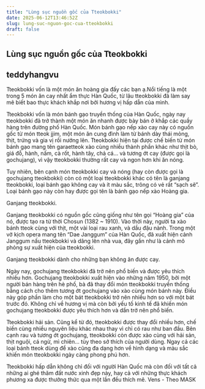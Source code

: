 ```yaml
---
title: "Lùng sục nguồn gốc của Tteokbokki"
date: 2025-06-12T13:46:52Z
slug: lung-suc-nguon-goc-cua-tteokbokki
draft: false
---
```


## Lùng sục nguồn gốc của Tteokbokki

## teddyhangvu

Tteokbokki vốn là một món ăn hoàng gia đấy các bạn ạ.Nổi tiếng là một trong 5 món ăn cay nhất ẩm thực Hàn Quốc, từ lâu tteokbokki đã làm say mê biết bao thực khách khắp nơi bởi hương vị hấp dẫn của mình.

 
 
Tteokbokki vốn là món bánh gạo truyền thống của Hàn Quốc, ngày nay tteokbokki đã trở thành một món ăn nhanh được bày bán ở khắp các quầy hàng trên đường phố Hàn Quốc.
Món bánh gạo nếp xào cay này có nguồn gốc từ món tteok jjim, một món ăn cung đình làm từ bánh dày thái mỏng, thịt, trứng và gia vị rồi nướng lên. Tteokbokki hiện tại được chế biến từ món bánh gạo mang tên garaetteok xào cùng nhiều thành phần khác như thịt bò, giá đỗ, hành, nấm, cà rốt, hành tây, chả cá… và tương ớt cay (được gọi là gochujang), vì vậy tteokbokki thường rất cay và ngon hơn khi ăn nóng.

Tuy nhiên, bên cạnh món tteokbokki cay và nóng (hay còn được gọi là gochujang tteokbokki) còn có một loại tteokbokki khác có tên là ganjang tteokbokki, loại bánh gạo không cay và ít màu sắc, trông có vẻ rất “sạch sẽ”. Loại bánh gạo này còn hay được gọi tên là bánh gạo nếp xào Hoàng gia.
 

Ganjang tteokbokki.
 
 
Ganjang tteokbokki có nguồn gốc cũng giống như tên gọi “Hoàng gia” của nó, được tạo ra từ thời Chosun (1382 ~ 1910). Vào thời này, người ta xào bánh tteok cùng với thịt, một vài loại rau xanh, và dầu đậu nành. Trong một vở kịch opera mang tên “Dae Janggum” của Hàn Quốc, đã xuất hiện cảnh Janggum nấu tteokbokki và dâng lên nhà vua, đây gần như là cảnh mô phỏng sự xuất hiện của tteokbokki.

Ganjang tteokbokki dành cho những bạn không ăn được cay.


Ngày nay, gochujang tteokbokki đã trở nên phổ biến và được yêu thích nhiều hơn. Gochujang tteokbokki xuất hiện vào những năm 1950, bởi một người bán hàng trên hè phố, bà đã thay đổi món tteokbokki truyền thống bằng cách cho thêm tương ớt gochujang vào xào cùng món bánh này. Điều này góp phần làm cho một bát tteokbokki trở nên nhiều hơn so với một bát trước đó. Không chỉ về hương vị mà còn bởi yếu tố kinh tế đã khiến món gochujang tteokbokki được yêu thích hơn và dần trở nên phổ biến.

Tteokbokki hải sản.
Cũng kể từ đó, tteokbokki được thay đổi nhiều hơn, chế biến cùng nhiều nguyên liệu khác nhau thay vì chỉ có rau như ban đầu. Bên cạnh rau và tương ớt gochujang, tteokbokki còn được xào cùng với hải sản, thịt nguội, cá ngừ, mì chiên… tùy theo sở thích của người dùng. Ngay cả các loại bánh tteok dùng để xào cũng đa dạng hơn về hình dạng và màu sắc khiến món tteokbokki ngày càng phong phú hơn.

Tteokbokki hấp dẫn không chỉ đối với người Hàn Quốc mà còn đối với tất cả những ai ghé thăm đất nước xinh đẹp này, hay cả với những thực khách phương xa được thưởng thức qua một lần đều thích mê. 
Vens - Theo MASK